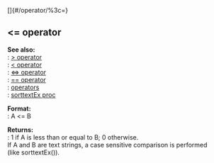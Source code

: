 []{#/operator/%3c=}    
## \<= operator    
**See also:**    
:   [\> operator](/ref/operator/%3e/%3e.md)    
:   [\< operator](/ref/operator/%3c/%3c.md)    
:   [\<=\> operator](/ref/operator/%3c=%3e/%3c=%3e.md)    
:   [== operator](/ref/operator/==/==.md)    
:   [operators](/ref/operator/operator.md)    
:   [sorttextEx proc](/ref/proc/sorttextEx/sorttextEx.md)    
<!-- -->    
**Format:**    
:   A \<= B    
<!-- -->    
**Returns:**    
:   1 if A is less than or equal to B; 0 otherwise.    
If A and B are text strings, a case sensitive comparison is performed    
(like sorttextEx()).  